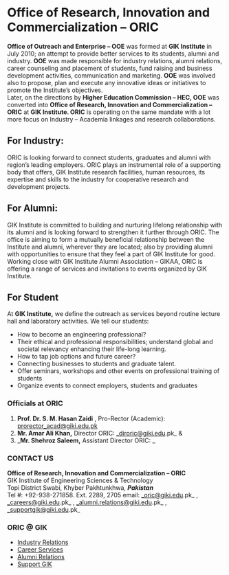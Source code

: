 # Office of Research, Innovation and Commercialization – ORIC
**Office of Outreach and Enterprise – OOE** was formed at **GIK Institute** in July 2010; an attempt to provide better services to its students, alumni and industry. **OOE** was made responsible for industry relations, alumni relations, career counseling and placement of students, fund raising and business development activities, communication and marketing. **OOE** was involved also to propose, plan and execute any innovative ideas or initiatives to promote the Institute’s objectives.  
Later, on the directions by **Higher Education Commission – HEC, OOE** was converted into **Office of Research, Innovation and Commercialization – ORIC** at **GIK Institute. ORIC** is operating on the same mandate with a lot more focus on Industry – Academia linkages and research collaborations.
## **For Industry:**
ORIC is looking forward to connect students, graduates and alumni with region’s leading employers. ORIC plays an instrumental role of a supporting body that offers, GIK Institute research facilities, human resources, its expertise and skills to the industry for cooperative research and development projects.
## **For Alumni:**
GIK Institute is committed to building and nurturing lifelong relationship with its alumni and is looking forward to strengthen it further through ORIC. The office is aiming to form a mutually beneficial relationship between the Institute and alumni, wherever they are located; also by providing alumni with opportunities to ensure that they feel a part of GIK Institute for good. Working close with GIK Institute Alumni Association – GIKAA, ORIC is offering a range of services and invitations to events organized by GIK Institute.
## **For Student**
At **GIK Institute,** we define the outreach as services beyond routine lecture hall and laboratory activities. We tell our students:
  * How to become an engineering professional?
  * Their ethical and professional responsibilities; understand global and societal relevancy enhancing their life-long learning.
  * How to tap job options and future career?
  * Connecting businesses to students and graduate talent.
  * Offer seminars, workshops and other events on professional training of students
  * Organize events to connect employers, students and graduates


### Officials at ORIC
  1. **Prof. Dr. S. M. Hasan Zaidi** , Pro-Rector (Academic): prorector_acad@giki.edu.pk
  2. **Mr. Amar Ali Khan,** Director ORIC:  _diroric@giki.edu.pk_ &
  3. _**Mr. Shehroz Saleem,** Assistant Director ORIC: _


### CONTACT US
**Office of Research, Innovation and Commercialization – ORIC**  
GIK Institute of Engineering Sciences & Technology  
Topi District Swabi, Khyber Pakhtunkhwa,
**_Pakistan_**  
Tel #: +92-938-271858. Ext. 2289, 2705
email:  _oric@giki.edu.pk_ ,  _careers@giki.edu.pk_ ,  _alumni.relations@giki.edu.pk_ ,  _supportgik@giki.edu.pk_
### ORIC @ GIK
  * [Industry Relations](https://giki.edu.pk/oric/industry-relations/)
  * [Career Services](https://giki.edu.pk/oric/career-services/)
  * [Alumni Relations](https://giki.edu.pk/oric/alumni-relations/)
  * [Support GIK](https://giki.edu.pk/support-gik/)


